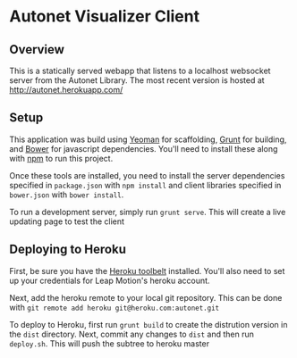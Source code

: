 # Autonet Visualizer Client

## Overview
This is a statically served webapp that listens to a localhost websocket server from the Autonet Library. The most recent version is hosted at http://autonet.herokuapp.com/

## Setup
This application was build using [Yeoman](http://yeoman.io/) for scaffolding, [Grunt](http://gruntjs.com/) for building, and [Bower](http://bower.io/) for javascript dependencies. You'll need to install these along with [npm](https://www.npmjs.org/) to run this project.

Once these tools are installed, you need to install the server dependencies specified in `package.json` with `npm install` and client libraries specified in `bower.json` with `bower install`.

To run a development server, simply run `grunt serve`. This will create a live updating page to test the client

## Deploying to Heroku
First, be sure you have the [Heroku toolbelt](https://toolbelt.heroku.com/) installed. You'll also need to set up your credentials for Leap Motion's heroku account.

Next, add the heroku remote to your local git repository. This can be done with `git remote add heroku git@heroku.com:autonet.git`

To deploy to Heroku, first run `grunt build` to create the distrution version in the `dist` directory. Next, commit any changes to `dist` and then run `deploy.sh`. This will push the subtree to heroku master
